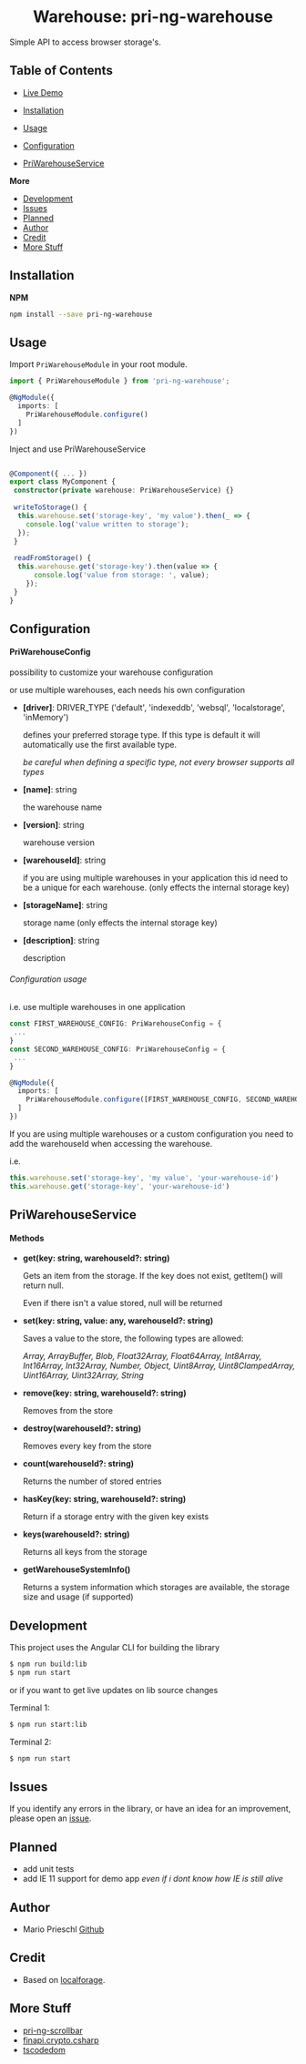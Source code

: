 <p align="center">  
  <h1 align="center">Warehouse: pri-ng-warehouse</h1>  
</p>

Simple API to access browser storage's.


## Table of Contents

- [Live Demo](https://priemar.github.io/pri-ng-warehouse/)


- [Installation](#installation)
- [Usage](#usage)
- [Configuration](#configuration)
- [PriWarehouseService](#PriWarehouseService)

**More**
- [Development](#development)
- [Issues](#issues)
- [Planned](#planned)
- [Author](#author)
- [Credit](#credit)
- [More Stuff](#more-stuff)


## Installation

**NPM**

```bash
npm install --save pri-ng-warehouse
```

<a name="usage"/>

## Usage

Import `PriWarehouseModule` in your root module.

````ts
import { PriWarehouseModule } from 'pri-ng-warehouse';

@NgModule({
  imports: [
    PriWarehouseModule.configure()
  ]
})
````

Inject and use PriWarehouseService
````ts

@Component({ ... })
export class MyComponent {
 constructor(private warehouse: PriWarehouseService) {}
 
 writeToStorage() {
  this.warehouse.set('storage-key', 'my value').then(_ => {
    console.log('value written to storage');
  });
 }
 
 readFromStorage() {
  this.warehouse.get('storage-key').then(value => {
      console.log('value from storage: ', value);
    }); 
 }
}
````


<a name="configuration"/>

## Configuration

#### PriWarehouseConfig

possibility to customize your warehouse configuration

or use multiple warehouses, each needs his own configuration

- **[driver]**: DRIVER_TYPE ('default', 'indexeddb', 'websql', 'localstorage', 'inMemory')

  defines your preferred storage type. If this type is default it will automatically use the first available type.
  
  *be careful when defining a specific type, not every browser supports all types*
  
- **[name]**: string

  the warehouse name
  
- **[version]**: string

  warehouse version
  
- **[warehouseId]**: string

  if you are using multiple warehouses in your application this id need to be a unique for each warehouse. (only effects the internal storage key)
  
- **[storageName]**: string

  storage name (only effects the internal storage key)
  
- **[description]**: string

  description


###### Configuration usage 

i.e. use multiple warehouses in one application
````ts
const FIRST_WAREHOUSE_CONFIG: PriWarehouseConfig = {
 ...
}
const SECOND_WAREHOUSE_CONFIG: PriWarehouseConfig = {
 ...
}

@NgModule({
  imports: [
    PriWarehouseModule.configure([FIRST_WAREHOUSE_CONFIG, SECOND_WAREHOUSE_CONFIG])
  ]
})
````


If you are using multiple warehouses or a custom configuration you need to add the warehouseId when accessing the warehouse.

i.e.

````ts
this.warehouse.set('storage-key', 'my value', 'your-warehouse-id')
this.warehouse.get('storage-key', 'your-warehouse-id')
````


<a name="PriWarehouseService"/>

## PriWarehouseService

#### Methods

- **get(key: string, warehouseId?: string)**

   Gets an item from the storage.
   If the key does not exist, getItem() will return null.
   
   Even if there isn't a value stored, null will be returned
   
- **set(key: string, value: any, warehouseId?: string)**

  Saves a value to the store, the following types are allowed:
  
  *Array, ArrayBuffer, Blob, Float32Array, Float64Array, Int8Array, Int16Array, Int32Array, Number, Object, Uint8Array, Uint8ClampedArray, Uint16Array, Uint32Array, String*
  
- **remove(key: string, warehouseId?: string)**

  Removes from the store
  
- **destroy(warehouseId?: string)**

  Removes every key from the store
  
- **count(warehouseId?: string)**

  Returns the number of stored entries
  
- **hasKey(key: string, warehouseId?: string)**

  Return if a storage entry with the given key exists
  
- **keys(warehouseId?: string)**

  Returns all keys from the storage
  
- **getWarehouseSystemInfo()**

  Returns a system information which storages are available, the storage size and usage (if supported)


<a name="development"/>

## Development

This project uses the Angular CLI for building the library

```bash
$ npm run build:lib
$ npm run start
```

or if you want to get live updates on lib source changes

Terminal 1: 
```bash
$ npm run start:lib 
``` 
Terminal 2:
```bash
$ npm run start
```

<a name="issues"/>

## Issues

If you identify any errors in the library, or have an idea for an improvement, please open an [issue](https://github.com/Priemar/pri-ng-warehouse/issues).

<a name="planned"/>

## Planned

- add unit tests
- add IE 11 support for demo app *even if i dont know how IE is still alive*

<a name="author"/>

## Author

- Mario Prieschl [Github](https://github.com/Priemar)

<a name="credit"/>

## Credit

- Based on [localforage](https://github.com/localForage/localForage).

<a name="more-stuff"/>

## More Stuff

- [pri-ng-scrollbar](https://github.com/Priemar/pri-ng-scrollbar)
- [finapi.crypto.csharp](https://github.com/Priemar/finapi.crypto.csharp)
- [tscodedom](https://github.com/Priemar/tscodedom)
